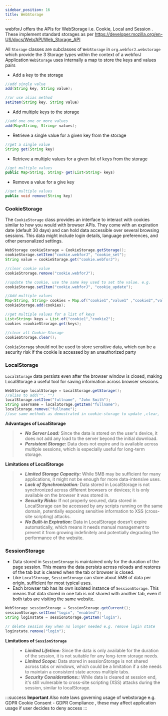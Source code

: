 ```yaml
---
sidebar_position: 16
title: WebStorage
---
```


webforJ  offers the APIs for WebStorage i.e. Cookie, Local and Session . These implement standard storages as per https://developer.mozilla.org/en-US/docs/Web/API/Web_Storage_API

All `Storage` classes are subclasses of `WebStorage` in `org.webforJ.webstorage` which provide the 3 Storage types within the context of a webforJ Application
`WebStorage` uses internally a map to store the keys and values pairs


- Add a key to the storage
``` java 
//add single value
add(String key, String value);

//or use alias method
setItem(String key, String value)

```

- Add multiple keys to the storage
``` java 
//add one one or more values 
add(Map<String, String> values);
```
- Retrieve a single value for a given key from the storage

``` java 
//get a single value  
String get(String key)
```
- Retrieve a multiple values for a given list of keys from the storage
``` java 
//get multiple values
public Map<String, String> get(List<String> keys)


```
- Remove a value for a give key
``` java 
//get multiple values
public void remove(String key)

```


### CookieStorage

The `CookieStorage` class provides an interface to interact with cookies 
similar to how you would with browser APIs. They come with an expiration date (default 30 days) and can hold data accessible over several browsing sessions. This data might include login details, language preferences, and other personalized settings.

```java
WebStorage cookieStorage = CookieStorage.getStorage();
cookieStorage.setItem("cookie.webforJ", "cookie_set");
String value = cookieStorage.get("cookie.webforJ");

//clear cookie value 
cookieStrorage.remove("cookie.webforJ");

//update the cookie, use the same key used to set the value. e.g.
cookieStorage.setItem("cookie.webforJ", "cookie_update");

//Add multiple values
Map<String, String> cookies = Map.of("cookie1","value1" ,"cookie2","value2");
cookieStorage.add(cookies);

//get multiple values for a list of keys 
List<String> keys = List.of("cookie1","cookie2");
cookies =cookieStrorage.get(keys);

//clear all Cookie-Storage
cookieStrorage.clear();


```

`CookieStorage` should not be used to store sensitive data, which can be a security risk if the cookie is accessed by an unauthorized party


### LocalStorage
`LocalStorage` data persists even after the browser window is closed, making LocalStorage a useful tool for saving information across browser sessions.

```java
WebStorage localStorage = LocalStorage.getStorage();
//alias to add("", "")
localStorage.setItem("fullname", "John Smith");
String username = localStorage.getItem("fullname");
localStorage.remove("fullname");
//use same methods as demostrated in cookie-storage to update ,clear,  create multiple values, 
```
**Advantages of LocalStorage**

>- ***No Server Load:*** Since the data is stored on the user's device, it does not add any load to the server beyond the initial download.
 >- ***Persistent Storage:*** Data does not expire and is available across multiple sessions, which is especially useful for long-term storage.

**Limitations of LocalStorage**

>- ***Limited Storage Capacity:*** While 5MB may be sufficient for many applications, it might not be enough for more data-intensive uses.
 >- ***Lack of Synchronization:*** Data stored in LocalStorage is not synchronized across different browsers or devices; it is only available on the browser it was stored in.
  >- ***Security Risks:*** If not properly secured, data stored in LocalStorage can be accessed by any scripts running on the same domain, potentially exposing sensitive information to XSS (cross-site scripting) attacks.
   >- ***No Built-in Expiration:*** Data in LocalStorage doesn’t expire automatically, which means it needs manual management to prevent it from growing indefinitely and potentially degrading the performance of the website.

### SessionStorage
- Data stored in `SessionStorage` is maintained only for the duration of the page session. This means the data persists across reloads and restores of the tab but is cleared when the tab or browser is closed.
- Like `LocalStorage`, `SessionStorage` can store about 5MB of data per origin, sufficient for most typical uses.
- Each browser tab has its own isolated instance of `SessionStorage`. This means that data stored in one tab is not shared with another tab, even if both tabs are visiting the same website.

```java
WebStorage sessionStorage = SessionStorage.getCurrent();
sessionStorage.setItem("login", "enabled");
String loginstate = sessionStorage.getItem("login");

// delete session key when no longer needed e.g. remove login state
loginstate.remove("login");

```

**Limitations of `SessionStorage`**

>- ***Limited Lifetime:*** Since the data is only available for the duration of the session, it is not suitable for any long-term storage needs.
>- ***Limited Scope:*** Data stored in sessionStorage is not shared across tabs or windows, which could be a limitation if a site needs to maintain a consistent state across multiple tabs.
>- ***Security Considerations::*** While data is cleared at session end, it's still vulnerable to cross-site scripting (XSS) attacks during the session, similar to localStorage.

:::success **Important**
Also note laws governing usage of webstorage e.g. GDPR Cookie Consent - GDPR Compliance , these may affect application usage if user decides to deny access
:::